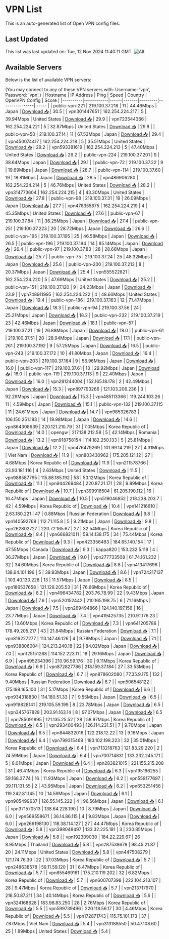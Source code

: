 # VPN List

This is an auto-generated list of Open VPN config files.

## Last Updated

This list was last updated on: Tue, 12 Nov 2024 11:40:11 GMT.
![Alt](https://repobeats.axiom.co/api/embed/186b98318ef1479477931607c1ad7d823f12451f.svg "Repobeats analytics image")

## Available Servers

Below is the list of available VPN servers:

(You may connect to any of these VPN servers with: Username: 'vpn', Password: 'vpn'.)
| Hostname | IP Address | Ping | Speed | Country | OpenVPN Config | Score |
|----------|------------|------|-------|---------|----------------| ----- |
| public-vpn-221 | 219.100.37.218 | 11 | 44.46Mbps | Japan | [Download 📥](./configs/server_0_JP.ovpn) | 30.5 |
| vpn301447651 | 162.254.224.217 | 5 | 39.94Mbps | United States | [Download 📥](./configs/server_1_US.ovpn) | 29.9 |
| vpn723544366 | 162.254.224.221 | 5 | 32.87Mbps | United States | [Download 📥](./configs/server_2_US.ovpn) | 29.8 |
| public-vpn-50 | 219.100.37.14 | 11 | 67.53Mbps | Japan | [Download 📥](./configs/server_3_JP.ovpn) | 29.4 |
| vpn450074417 | 162.254.224.218 | 5 | 35.51Mbps | United States | [Download 📥](./configs/server_4_US.ovpn) | 29.2 |
| vpn593381619 | 162.254.224.213 | 5 | 47.40Mbps | United States | [Download 📥](./configs/server_5_US.ovpn) | 29.2 |
| public-vpn-224 | 219.100.37.201 | 9 | 38.64Mbps | Japan | [Download 📥](./configs/server_6_JP.ovpn) | 29.1 |
| public-vpn-72 | 219.100.37.22 | 9 | 19.69Mbps | Japan | [Download 📥](./configs/server_7_JP.ovpn) | 28.7 |
| public-vpn-114 | 219.100.37.60 | 19 | 18.81Mbps | Japan | [Download 📥](./configs/server_8_JP.ovpn) | 28.5 |
| vpn486906280 | 162.254.224.214 | 5 | 46.76Mbps | United States | [Download 📥](./configs/server_9_US.ovpn) | 28.2 |
| vpn314773604 | 162.254.224.215 | 4 | 43.30Mbps | United States | [Download 📥](./configs/server_10_US.ovpn) | 27.8 |
| public-vpn-98 | 219.100.37.31 | 19 | 26.09Mbps | Japan | [Download 📥](./configs/server_11_JP.ovpn) | 27.7 |
| vpn476355675 | 162.254.224.219 | 4 | 45.35Mbps | United States | [Download 📥](./configs/server_12_US.ovpn) | 27.6 |
| public-vpn-67 | 219.100.37.84 | 11 | 36.25Mbps | Japan | [Download 📥](./configs/server_13_JP.ovpn) | 27.4 |
| public-vpn-251 | 219.100.37.223 | 20 | 28.72Mbps | Japan | [Download 📥](./configs/server_14_JP.ovpn) | 26.6 |
| public-vpn-195 | 219.100.37.195 | 25 | 46.58Mbps | Japan | [Download 📥](./configs/server_15_JP.ovpn) | 26.5 |
| public-vpn-196 | 219.100.37.194 | 14 | 85.14Mbps | Japan | [Download 📥](./configs/server_16_JP.ovpn) | 26.4 |
| public-vpn-97 | 219.100.37.83 | 28 | 28.66Mbps | Japan | [Download 📥](./configs/server_17_JP.ovpn) | 25.7 |
| public-vpn-75 | 219.100.37.24 | 25 | 48.32Mbps | Japan | [Download 📥](./configs/server_18_JP.ovpn) | 25.6 |
| public-vpn-200 | 219.100.37.213 | 8 | 20.37Mbps | Japan | [Download 📥](./configs/server_19_JP.ovpn) | 25.4 |
| vpn555522821 | 162.254.224.220 | 5 | 47.69Mbps | United States | [Download 📥](./configs/server_20_US.ovpn) | 25.2 |
| public-vpn-151 | 219.100.37.120 | 9 | 24.23Mbps | Japan | [Download 📥](./configs/server_21_JP.ovpn) | 23.9 |
| vpn748911995 | 162.254.224.222 | 4 | 48.60Mbps | United States | [Download 📥](./configs/server_22_US.ovpn) | 19.4 |
| public-vpn-186 | 219.100.37.163 | 12 | 71.47Mbps | Japan | [Download 📥](./configs/server_23_JP.ovpn) | 18.3 |
| public-vpn-94 | 219.100.37.56 | 24 | 25.21Mbps | Japan | [Download 📥](./configs/server_24_JP.ovpn) | 18.2 |
| public-vpn-232 | 219.100.37.219 | 23 | 42.46Mbps | Japan | [Download 📥](./configs/server_25_JP.ovpn) | 18.1 |
| public-vpn-57 | 219.100.37.21 | 19 | 26.88Mbps | Japan | [Download 📥](./configs/server_26_JP.ovpn) | 18.0 |
| public-vpn-61 | 219.100.37.51 | 20 | 28.94Mbps | Japan | [Download 📥](./configs/server_27_JP.ovpn) | 17.1 |
| public-vpn-261 | 219.100.37.192 | 9 | 57.25Mbps | Japan | [Download 📥](./configs/server_28_JP.ovpn) | 16.5 |
| public-vpn-243 | 219.100.37.172 | 10 | 41.80Mbps | Japan | [Download 📥](./configs/server_29_JP.ovpn) | 16.4 |
| public-vpn-203 | 219.100.37.164 | 9 | 56.96Mbps | Japan | [Download 📥](./configs/server_30_JP.ovpn) | 16.0 |
| public-vpn-117 | 219.100.37.61 | 13 | 29.92Mbps | Japan | [Download 📥](./configs/server_31_JP.ovpn) | 16.0 |
| public-vpn-119 | 219.100.37.113 | 9 | 22.40Mbps | Japan | [Download 📥](./configs/server_32_JP.ovpn) | 16.0 |
| vpn281244004 | 152.165.18.178 | 2 | 42.49Mbps | Japan | [Download 📥](./configs/server_33_JP.ovpn) | 15.3 |
| vpn897793266 | 121.103.206.236 | 3 | 92.29Mbps | Japan | [Download 📥](./configs/server_34_JP.ovpn) | 15.3 |
| vpn485113366 | 119.244.103.26 | 11 | 4.59Mbps | Japan | [Download 📥](./configs/server_35_JP.ovpn) | 15.1 |
| public-vpn-132 | 219.100.37.115 | 11 | 24.61Mbps | Japan | [Download 📥](./configs/server_36_JP.ovpn) | 14.7 |
| vpn985326783 | 106.150.251.183 | 14 | 19.98Mbps | Japan | [Download 📥](./configs/server_37_JP.ovpn) | 14.6 |
| vpn864308639 | 220.121.210.79 | 31 | 7.05Mbps | Korea Republic of | [Download 📥](./configs/server_38_KR.ovpn) | 14.0 |
| opengw | 217.138.212.58 | 5 | 42.14Mbps | Romania | [Download 📥](./configs/server_39_RO.ovpn) | 13.2 |
| vpn918758154 | 114.182.250.133 | 5 | 25.81Mbps | Japan | [Download 📥](./configs/server_40_JP.ovpn) | 12.2 |
| vpn476479269 | 101.99.14.219 | 27 | 4.31Mbps | Viet Nam | [Download 📥](./configs/server_41_VN.ovpn) | 11.9 |
| vpn803430962 | 175.205.121.12 | 27 | 4.68Mbps | Korea Republic of | [Download 📥](./configs/server_42_KR.ovpn) | 11.9 |
| vpn211578766 | 23.93.181.116 | 4 | 2.63Mbps | United States | [Download 📥](./configs/server_43_US.ovpn) | 11.5 |
| vpn988587795 | 115.88.185.192 | 58 | 53.12Mbps | Korea Republic of | [Download 📥](./configs/server_44_KR.ovpn) | 11.1 |
| vpn944269484 | 220.87.21.171 | 28 | 9.89Mbps | Korea Republic of | [Download 📥](./configs/server_45_KR.ovpn) | 10.7 |
| vpn399916504 | 61.205.190.112 | 16 | 16.47Mbps | Japan | [Download 📥](./configs/server_46_JP.ovpn) | 10.5 |
| vpn519046852 | 218.238.203.7 | 42 | 4.59Mbps | Korea Republic of | [Download 📥](./configs/server_47_KR.ovpn) | 10.4 |
| vpn141216610 | 2.63.180.221 | 47 | 0.88Mbps | Russian Federation | [Download 📥](./configs/server_48_RU.ovpn) | 9.8 |
| vpn140592768 | 112.71.115.8 | 5 | 9.21Mbps | Japan | [Download 📥](./configs/server_49_JP.ovpn) | 9.8 |
| vpn262802727 | 220.72.165.67 | 27 | 32.54Mbps | Korea Republic of | [Download 📥](./configs/server_50_KR.ovpn) | 9.4 |
| vpn666821011 | 59.14.138.175 | 34 | 75.44Mbps | Korea Republic of | [Download 📥](./configs/server_51_KR.ovpn) | 9.3 |
| vpn423356463 | 184.65.140.154 | 17 | 47.55Mbps | Canada | [Download 📥](./configs/server_52_CA.ovpn) | 9.3 |
| kappa820 | 153.232.5.118 | 4 | 36.27Mbps | Japan | [Download 📥](./configs/server_53_JP.ovpn) | 9.0 |
| vpn277733508 | 61.74.161.232 | 32 | 34.60Mbps | Korea Republic of | [Download 📥](./configs/server_54_KR.ovpn) | 8.8 |
| vpn413417696 | 138.64.101.196 | 5 | 39.93Mbps | Japan | [Download 📥](./configs/server_55_JP.ovpn) | 8.6 |
| vpn724217137 | 103.40.130.228 | 13 | 11.57Mbps | Japan | [Download 📥](./configs/server_56_JP.ovpn) | 8.5 |
| vpn186537658 | 121.129.205.53 | 31 | 76.66Mbps | Korea Republic of | [Download 📥](./configs/server_57_KR.ovpn) | 8.2 |
| vpn496434782 | 203.76.78.99 | 22 | 9.43Mbps | Japan | [Download 📥](./configs/server_58_JP.ovpn) | 7.6 |
| vpn520152442 | 210.165.198.75 | 6 | 71.16Mbps | Japan | [Download 📥](./configs/server_59_JP.ovpn) | 7.5 |
| vpn269494866 | 124.140.197.156 | 16 | 23.77Mbps | Japan | [Download 📥](./configs/server_60_JP.ovpn) | 7.4 |
| vpn419425735 | 210.91.176.23 | 25 | 13.60Mbps | Korea Republic of | [Download 📥](./configs/server_61_KR.ovpn) | 7.3 |
| vpn641205786 | 178.49.205.217 | 43 | 21.84Mbps | Russian Federation | [Download 📥](./configs/server_62_RU.ovpn) | 7.1 |
| vpn819227277 | 113.147.46.126 | 4 | 9.78Mbps | Japan | [Download 📥](./configs/server_63_JP.ovpn) | 7.1 |
| vpn938806004 | 124.213.240.18 | 22 | 84.02Mbps | Japan | [Download 📥](./configs/server_64_JP.ovpn) | 7.0 |
| vpn125151288 | 114.152.223.11 | 18 | 29.16Mbps | Japan | [Download 📥](./configs/server_65_JP.ovpn) | 6.9 |
| vpn495234396 | 210.96.59.176 | 30 | 9.11Mbps | Korea Republic of | [Download 📥](./configs/server_66_KR.ovpn) | 6.9 |
| vpn872827786 | 218.159.37.184 | 27 | 33.53Mbps | Korea Republic of | [Download 📥](./configs/server_67_KR.ovpn) | 6.7 |
| vpn878602080 | 77.35.9.175 | 132 | 9.40Mbps | Russian Federation | [Download 📥](./configs/server_68_RU.ovpn) | 6.7 |
| vpn506548122 | 175.198.165.100 | 31 | 5.17Mbps | Korea Republic of | [Download 📥](./configs/server_69_KR.ovpn) | 6.6 |
| vpn934318830 | 114.180.51.33 | 7 | 9.55Mbps | Japan | [Download 📥](./configs/server_70_JP.ovpn) | 6.5 |
| vpn919828141 | 219.105.59.199 | 8 | 23.78Mbps | Japan | [Download 📥](./configs/server_71_JP.ovpn) | 6.5 |
| vpn345767828 | 203.91.163.14 | 8 | 97.07Mbps | Japan | [Download 📥](./configs/server_72_JP.ovpn) | 6.5 |
| vpn785091895 | 121.135.25.52 | 28 | 58.97Mbps | Korea Republic of | [Download 📥](./configs/server_73_KR.ovpn) | 6.5 |
| vpn293400493 | 126.114.231.51 | 7 | 9.70Mbps | Japan | [Download 📥](./configs/server_74_JP.ovpn) | 6.5 |
| vpn844832016 | 122.218.12.22 | 13 | 9.16Mbps | Japan | [Download 📥](./configs/server_75_JP.ovpn) | 6.4 |
| vpn799315469 | 183.102.198.223 | 32 | 35.01Mbps | Korea Republic of | [Download 📥](./configs/server_76_KR.ovpn) | 6.4 |
| vpn713218763 | 121.83.29.220 | 2 | 74.59Mbps | Japan | [Download 📥](./configs/server_77_JP.ovpn) | 6.4 |
| vpn700714831 | 133.232.245.171 | 5 | 8.01Mbps | Japan | [Download 📥](./configs/server_78_JP.ovpn) | 6.4 |
| vpn283821015 | 221.155.215.208 | 31 | 46.41Mbps | Korea Republic of | [Download 📥](./configs/server_79_KR.ovpn) | 6.3 |
| vpn195166255 | 59.168.37.74 | 16 | 11.93Mbps | Japan | [Download 📥](./configs/server_80_JP.ovpn) | 6.2 |
| vpn559177697 | 39.111.131.55 | 2 | 43.95Mbps | Japan | [Download 📥](./configs/server_81_JP.ovpn) | 6.2 |
| vpn653251456 | 119.242.81.145 | 10 | 14.59Mbps | Japan | [Download 📥](./configs/server_82_JP.ovpn) | 6.1 |
| vpn905499637 | 126.55.145.222 | 4 | 96.56Mbps | Japan | [Download 📥](./configs/server_83_JP.ovpn) | 6.1 |
| vpn371570513 | 138.64.228.190 | 10 | 8.79Mbps | Japan | [Download 📥](./configs/server_84_JP.ovpn) | 6.0 |
| vpn569558671 | 36.14.86.115 | 4 | 9.83Mbps | Japan | [Download 📥](./configs/server_85_JP.ovpn) | 6.0 |
| vpn266198130 | 118.38.114.127 | 27 | 44.47Mbps | Korea Republic of | [Download 📥](./configs/server_86_KR.ovpn) | 5.8 |
| vpn398048497 | 133.32.225.181 | 3 | 230.85Mbps | Japan | [Download 📥](./configs/server_87_JP.ovpn) | 5.8 |
| vpn192309030 | 184.22.229.67 | 26 | 8.95Mbps | Thailand | [Download 📥](./configs/server_88_TH.ovpn) | 5.8 |
| vpn287538678 | 98.45.21.87 | 20 | 24.11Mbps | United States | [Download 📥](./configs/server_89_US.ovpn) | 5.8 |
| vpn447508279 | 121.174.76.30 | 22 | 37.03Mbps | Korea Republic of | [Download 📥](./configs/server_90_KR.ovpn) | 5.7 |
| vpn248638578 | 59.11.59.120 | 31 | 6.47Mbps | Korea Republic of | [Download 📥](./configs/server_91_KR.ovpn) | 5.7 |
| vpn855469161 | 175.210.119.202 | 32 | 6.82Mbps | Korea Republic of | [Download 📥](./configs/server_92_KR.ovpn) | 5.7 |
| vpn600707398 | 222.104.213.107 | 28 | 9.47Mbps | Korea Republic of | [Download 📥](./configs/server_93_KR.ovpn) | 5.7 |
| vpn213717970 | 218.50.87.211 | 34 | 40.14Mbps | Korea Republic of | [Download 📥](./configs/server_94_KR.ovpn) | 5.6 |
| vpn324168628 | 183.96.83.250 | 28 | 2.76Mbps | Korea Republic of | [Download 📥](./configs/server_95_KR.ovpn) | 5.5 |
| vpn599739496 | 220.118.56.17 | 30 | 4.46Mbps | Korea Republic of | [Download 📥](./configs/server_96_KR.ovpn) | 5.5 |
| vpn172871743 | 115.75.101.173 | 37 | 7.67Mbps | Viet Nam | [Download 📥](./configs/server_97_VN.ovpn) | 5.4 |
| vpn313188550 | 50.47.108.60 | 25 | 1.89Mbps | United States | [Download 📥](./configs/server_98_US.ovpn) | 5.4 |

